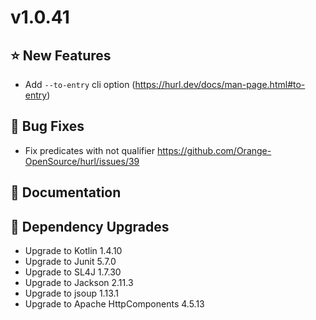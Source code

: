 # v1.0.41

## ⭐ New Features

- Add `--to-entry` cli option (<https://hurl.dev/docs/man-page.html#to-entry>)

## 🐞 Bug Fixes

- Fix predicates with not qualifier <https://github.com/Orange-OpenSource/hurl/issues/39> 

## 📔 Documentation

## 🔨 Dependency Upgrades

- Upgrade to Kotlin 1.4.10
- Upgrade to Junit 5.7.0
- Upgrade to SL4J 1.7.30
- Upgrade to Jackson 2.11.3
- Upgrade to jsoup 1.13.1
- Upgrade to Apache HttpComponents 4.5.13 
